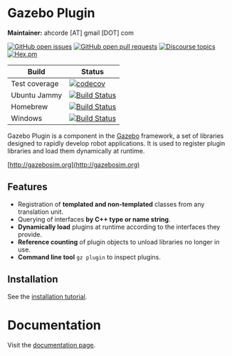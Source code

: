 # Gazebo Plugin

**Maintainer:** ahcorde [AT] gmail [DOT] com

[![GitHub open issues](https://img.shields.io/github/issues-raw/gazebosim/gz-plugin.svg)](https://github.com/gazebosim/gz-plugin/issues)
[![GitHub open pull requests](https://img.shields.io/github/issues-pr-raw/gazebosim/gz-plugin.svg)](https://github.com/gazebosim/gz-plugin/pulls)
[![Discourse topics](https://img.shields.io/discourse/https/community.gazebosim.org/topics.svg)](https://community.gazebosim.org)
[![Hex.pm](https://img.shields.io/hexpm/l/plug.svg)](https://www.apache.org/licenses/LICENSE-2.0)

Build | Status
-- | --
Test coverage | [![codecov](https://codecov.io/gh/gazebosim/gz-plugin/tree/gz-plugin2/graph/badge.svg)](https://codecov.io/gh/gazebosim/gz-plugin/tree/gz-plugin2)
Ubuntu Jammy  | [![Build Status](https://build.osrfoundation.org/job/gz_plugin-ci-gz-plugin2-jammy-amd64/badge/icon)](https://build.osrfoundation.org/job/gz_plugin-ci-gz-plugin2-jammy-amd64/)
Homebrew      | [![Build Status](https://build.osrfoundation.org/buildStatus/icon?job=gz_plugin-ci-gz-plugin2-homebrew-amd64)](https://build.osrfoundation.org/job/gz_plugin-ci-gz-plugin2-homebrew-amd64)
Windows       | [![Build Status](https://build.osrfoundation.org/buildStatus/icon?job=gz_plugin-2-clowin)](https://build.osrfoundation.org/job/gz_plugin-2-clowin)


Gazebo Plugin is a component in the [Gazebo](http://gazebosim.org) framework, a set
of libraries designed to rapidly develop robot applications.
It is used to register plugin libraries and load them dynamically at runtime.

[http://gazebosim.org](http://gazebosim.org)

## Features

* Registration of **templated and non-templated** classes from any translation unit.
* Querying of interfaces **by C++ type or name string**.
* **Dynamically load** plugins at runtime according to the interfaces they provide.
* **Reference counting** of plugin objects to unload libraries no longer in use.
* **Command line tool** `gz plugin` to inspect plugins.

## Installation

See the [installation tutorial](https://gazebosim.org/api/plugin/2/installation.html).

# Documentation

Visit the [documentation page](https://gazebosim.org/api/plugin/2/index.html).
